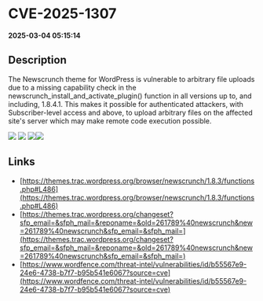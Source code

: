 # CVE-2025-1307

**2025-03-04 05:15:14**

## Description
The Newscrunch theme for WordPress is vulnerable to arbitrary file uploads due to a missing capability check in the newscrunch_install_and_activate_plugin() function in all versions up to, and including, 1.8.4.1. This makes it possible for authenticated attackers, with Subscriber-level access and above, to upload arbitrary files on the affected site's server which may make remote code execution possible.

![](https://img.shields.io/static/v1?label=Score&message=9.8&color=red)
![](https://img.shields.io/static/v1?label=Severity&message=CRITICAL&color=red)
![](https://img.shields.io/static/v1?label=CWE&message=Auth&color=green)![](https://img.shields.io/static/v1?label=CWE&message=Auth&color=green)

## Links
- [https://themes.trac.wordpress.org/browser/newscrunch/1.8.3/functions.php#L486](https://themes.trac.wordpress.org/browser/newscrunch/1.8.3/functions.php#L486)
- [https://themes.trac.wordpress.org/changeset?sfp_email=&sfph_mail=&reponame=&old=261789%40newscrunch&new=261789%40newscrunch&sfp_email=&sfph_mail=](https://themes.trac.wordpress.org/changeset?sfp_email=&sfph_mail=&reponame=&old=261789%40newscrunch&new=261789%40newscrunch&sfp_email=&sfph_mail=)
- [https://www.wordfence.com/threat-intel/vulnerabilities/id/b55567e9-24e6-4738-b7f7-b95b541e6067?source=cve](https://www.wordfence.com/threat-intel/vulnerabilities/id/b55567e9-24e6-4738-b7f7-b95b541e6067?source=cve)
